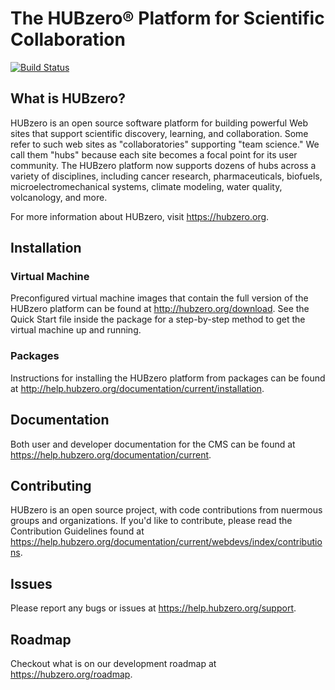# The HUBzero® Platform for Scientific Collaboration
[![Build Status](https://travis-ci.org/hubzero/hubzero-cms.svg?branch=2.1.0)](https://travis-ci.org/hubzero/hubzero-cms)

## What is HUBzero?

HUBzero is an open source software platform for building powerful Web sites that support scientific discovery, learning, and collaboration. Some refer to such web sites as "collaboratories" supporting "team science." We call them "hubs" because each site becomes a focal point for its user community. The HUBzero platform now supports dozens of hubs across a variety of disciplines, including cancer research, pharmaceuticals, biofuels, microelectromechanical systems, climate modeling, water quality, volcanology, and more.

For more information about HUBzero, visit https://hubzero.org.

## Installation

### Virtual Machine

Preconfigured virtual machine images that contain the full version of the HUBzero platform can be found at http://hubzero.org/download. See the Quick Start file inside the package for a step-by-step method to get the virtual machine up and running.

### Packages

Instructions for installing the HUBzero platform from packages can be found at http://help.hubzero.org/documentation/current/installation.

## Documentation

Both user and developer documentation for the CMS can be found at https://help.hubzero.org/documentation/current.

## Contributing

HUBzero is an open source project, with code contributions from nuermous groups and organizations. If you'd like to contribute, please read the Contribution Guidelines found at https://help.hubzero.org/documentation/current/webdevs/index/contributions.

## Issues

Please report any bugs or issues at https://help.hubzero.org/support.

## Roadmap

Checkout what is on our development roadmap at https://hubzero.org/roadmap.
